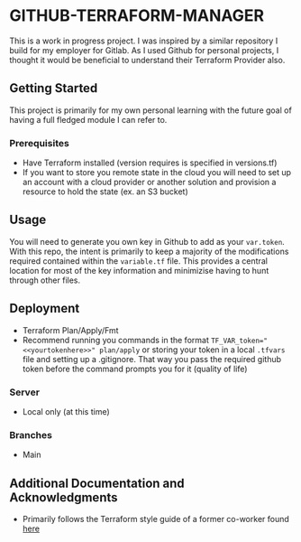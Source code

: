 # GITHUB-TERRAFORM-MANAGER

This is a work in progress project. I was inspired by a similar repository I build for my employer for Gitlab. As I used Github for personal projects, I thought it would be beneficial to understand their Terraform Provider also.

## Getting Started

This project is primarily for my own personal learning with the future goal of having a full fledged module I can refer to.

### Prerequisites

* Have Terraform installed (version requires is specified in versions.tf) 
* If you want to store you remote state in the cloud you will need to set up an account with a cloud provider or another solution and provision a resource to hold the state (ex. an S3 bucket)

## Usage

You will need to generate you own key in Github to add as your ```var.token```. With this repo, the intent is primarily to keep a majority of the modifications required contained within the ```variable.tf``` file. This provides a central location for most of the key information and minimizise having to hunt through other files.

## Deployment

* Terraform Plan/Apply/Fmt
* Recommend running you commands in the format ```TF_VAR_token="<<yourtokenhere>>" plan/apply``` or storing your token in a local ```.tfvars``` file and setting up a .gitignore. That way you pass the required github token before the command prompts you for it (quality of life)

### Server

* Local only (at this time)

### Branches

* Main

## Additional Documentation and Acknowledgments

* Primarily follows the Terraform style guide of a former co-worker found [here](https://github.com/jonbrouse/terraform-style-guide) 

